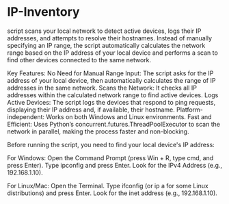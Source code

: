 # IP-Inventory
 script scans your local network to detect active devices, logs their IP addresses, and attempts to resolve their hostnames. Instead of manually specifying an IP range, the script automatically calculates the network range based on the IP address of your local device and performs a scan to find other devices connected to the same network.


Key Features:
No Need for Manual Range Input: The script asks for the IP address of your local device, then automatically calculates the range of IP addresses in the same network.
Scans the Network: It checks all IP addresses within the calculated network range to find active devices.
Logs Active Devices: The script logs the devices that respond to ping requests, displaying their IP address and, if available, their hostname.
Platform-independent: Works on both Windows and Linux environments.
Fast and Efficient: Uses Python’s concurrent.futures.ThreadPoolExecutor to scan the network in parallel, making the process faster and non-blocking.

Before running the script, you need to find your local device's IP address:

For Windows:
Open the Command Prompt (press Win + R, type cmd, and press Enter).
Type ipconfig and press Enter.
Look for the IPv4 Address (e.g., 192.168.1.10).

For Linux/Mac:
Open the Terminal.
Type ifconfig (or ip a for some Linux distributions) and press Enter.
Look for the inet address (e.g., 192.168.1.10).
